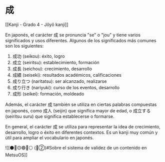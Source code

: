# 成

[[Kanji - Grado 4 - Jôyô kanji]]

En japonés, el carácter 成 se pronuncia "se" o "jou" y tiene varios significados y usos diferentes. Algunos de los significados más comunes son los siguientes:

1. 成功 (seikou): éxito, logro
2. 成立 (seiritsu): establecimiento, formación
3. 成長 (seichou): crecimiento, desarrollo
4. 成績 (seiseki): resultados académicos, calificaciones
5. 成り立つ (naritatsu): ser alcanzado, realizarse
6. 成り行き (nariyuki): curso de los eventos, desarrollo
7. 成形 (seikei): formación, moldeado

Además, el carácter 成 también se utiliza en ciertas palabras compuestas en japonés, como 成人 (seijin) que significa mayor de edad, o 成立する (seiritsu suru) que significa establecerse o formarse.

En general, el carácter 成 se utiliza para representar la idea de crecimiento, desarrollo, logro o éxito en diferentes contextos. Es un kanji muy común y útil para ampliar el vocabulario en japonés.


![[⚫🔴🟡🟢🔵⚪ (🔴②)#Sobre el sistema de validez de un contenido en MetsuOS]]